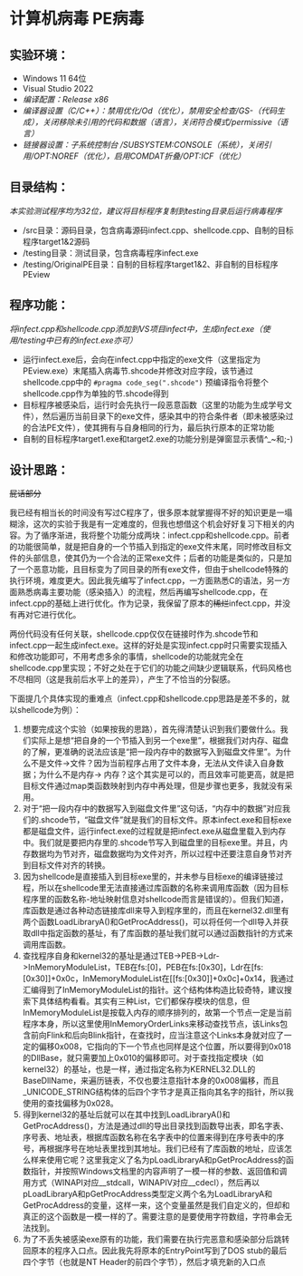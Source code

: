 # 计算机病毒 PE病毒

## 实验环境：

* Windows 11 64位
* Visual Studio 2022
* *编译配置：Release x86*
* *编译器设置（C/C++）：禁用优化/Od（优化），禁用安全检查/GS-（代码生成），关闭移除未引用的代码和数据（语言），关闭符合模式/permissive（语言）*
* *链接器设置：子系统控制台 /SUBSYSTEM:CONSOLE（系统），关闭引用/OPT:NOREF（优化），启用COMDAT折叠/OPT:ICF（优化）*

## 目录结构：

*本实验测试程序均为32位，建议将目标程序复制到testing目录后运行病毒程序*

* /src目录：源码目录，包含病毒源码infect.cpp、shellcode.cpp、自制的目标程序target1&2源码
* /testing目录：测试目录，包含病毒程序infect.exe
* /testing/OriginalPE目录：自制的目标程序target1&2、非自制的目标程序PEview

## 程序功能：

*将infect.cpp和shellcode.cpp添加到VS项目infect中，生成infect.exe（使用/testing中已有的infect.exe亦可）*

* 运行infect.exe后，会向在infect.cpp中指定的exe文件（这里指定为PEview.exe）末尾插入病毒节.shcode并修改对应字段，该节通过shellcode.cpp中的 `#pragma code_seg(".shcode")` 预编译指令将整个shellcode.cpp作为单独的节.shcode得到
* 目标程序被感染后，运行时会先执行一段恶意函数（这里的功能为生成学号文件），然后遍历当前目录下的exe文件，感染其中的符合条件者（即未被感染过的合法PE文件），使其拥有与自身相同的行为，最后执行原本的正常功能
* 自制的目标程序target1.exe和target2.exe的功能分别是弹窗显示表情^_~和;-)

## 设计思路：

~~屁话部分~~

我已经有相当长的时间没有写过C程序了，很多原本就掌握得不好的知识更是一塌糊涂，这次的实验于我是有一定难度的，但我也想借这个机会好好复习下相关的内容。为了循序渐进，我将整个功能分成两块：infect.cpp和shellcode.cpp。前者的功能很简单，就是把自身的一个节插入到指定的exe文件末尾，同时修改目标文件的头部信息，使其仍为一个合法的正常exe文件；后者的功能是类似的，只是加了一个恶意功能，且目标变为了同目录的所有exe文件，但由于shellcode特殊的执行环境，难度更大。因此我先编写了infect.cpp，一方面熟悉C的语法，另一方面熟悉病毒主要功能（感染插入）的流程，然后再编写shellcode.cpp，在infect.cpp的基础上进行优化。作为记录，我保留了原本的~~稀烂~~infect.cpp，并没有再对它进行优化。

两份代码没有任何关联，shellcode.cpp仅仅在链接时作为.shcode节和infect.cpp一起生成infect.exe。这样的好处是实现infect.cpp时只需要实现插入和修改功能即可，不用考虑多余的事情，shellcode的功能就完全在shellcode.cpp里实现；不好之处在于它们的功能之间缺少逻辑联系，代码风格也不尽相同（这是我前后水平上的差异），产生了不恰当的分裂感。

下面提几个具体实现的重难点（infect.cpp和shellcode.cpp思路是差不多的，就以shellcode为例）：

1. 想要完成这个实验（如果按我的思路），首先得清楚认识到我们要做什么。我们实际上是想“把自身的一个节插入到另一个exe里”，根据我们对内存、磁盘的了解，更准确的说法应该是“把一段内存中的数据写入到磁盘文件里”。为什么不是文件->文件？因为当前程序占用了文件本身，无法从文件读入自身数据；为什么不是内存-> 内存？这个其实是可以的，而且效率可能更高，就是把目标文件通过map类函数映射到内存中再处理，但是步骤也更多，我就没有采用。
2. 对于“把一段内存中的数据写入到磁盘文件里”这句话，“内存中的数据”对应我们的.shcode节，“磁盘文件”就是我们的目标文件。原本infect.exe和目标exe都是磁盘文件，运行infect.exe的过程就是把infect.exe从磁盘里载入到内存中。我们就是要把内存里的.shcode节写入到磁盘里的目标exe里。并且，内存数据均为节对齐，磁盘数据均为文件对齐，所以过程中还要注意自身节对齐到目标文件对齐的转换。
3. 因为shellcode是直接插入到目标exe里的，并未参与目标exe的编译链接过程，所以在shellcode里无法直接通过库函数的名称来调用库函数（因为目标程序里的函数名称-地址映射信息对shellcode而言是错误的）。但我们知道，库函数是通过各种动态链接库dll来导入到程序里的，而且在kernel32.dll里有两个函数LoadLibraryA()和GetProcAddress()，可以将任何一个dll导入并获取dll中指定函数的基址，有了库函数的基址我们就可以通过函数指针的方式来调用库函数。
4. 查找程序自身和kernel32的基址是通过TEB->PEB->Ldr->InMemoryModuleList，TEB在fs:[0]，PEB在fs:[0x30]，Ldr在[fs:[0x30]]+0x0c，InMemoryModuleList在[[fs:[0x30]]+0x0c]+0x14，我通过汇编得到了InMemoryModuleList的指针。这个结构体构造比较奇特，建议搜索下具体结构看看。其实有三种List，它们都保存模块的信息，但InMemoryModuleList是按载入内存的顺序排列的，故第一个节点一定是当前程序本身，所以这里使用InMemoryOrderLinks来移动查找节点，该Links包含前向Flink和后向Blink指针，在查找时，应当注意这个Links本身就对应了一定的偏移0x008，它指向的下一个节点也同样是这个位置，所以要得到0x018的DllBase，就只需要加上0x010的偏移即可。对于查找指定模块（如kernel32）的基址，也是一样，通过指定名称为KERNEL32.DLL的BaseDllName，来遍历链表，不仅也要注意指针本身的0x008偏移，而且_UNICODE_STRING结构体的后四个字节才是真正指向其名字的指针，所以我使用的查找偏移为0x028。
5. 得到kernel32的基址后就可以在其中找到LoadLibraryA()和GetProcAddress()，方法是通过dll的导出目录找到函数导出表，即名字表、序号表、地址表，根据库函数名称在名字表中的位置来得到在序号表中的序号，再根据序号在地址表里找到其地址。我们已经有了库函数的地址，应该怎么样来使用它呢？这里我定义了名为pLoadLibraryA和pGetProcAddress的函数指针，并按照Windows文档里的内容声明了一模一样的参数、返回值和调用方式（WINAPI对应__stdcall，WINAPIV对应__cdecl），然后再以pLoadLibraryA和pGetProcAddress类型定义两个名为LoadLibraryA和GetProcAddress的变量，这样一来，这个变量虽然是我们自定义的，但却和真正的这个函数是一模一样的了。需要注意的是要使用字符数组，字符串会无法找到。
6. 为了不丢失被感染exe原有的功能，我们需要在执行完恶意和感染部分后跳转回原本的程序入口点。因此我先将原本的EntryPoint写到了DOS stub的最后四个字节（也就是NT Header的前四个字节），然后才填充新的入口点
